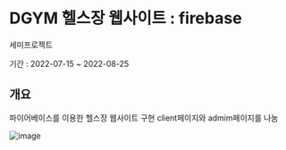 # DGYM 헬스장 웹사이트 : firebase
세미프로젝트

기간 : 2022-07-15 ~ 2022-08-25

## 개요
파이어베이스를 이용한 헬스장 웹사이트 구현
client페이지와 admim페이지를 나눔


![image](https://user-images.githubusercontent.com/98031858/187029315-39f23f1b-ab79-4eec-9b00-04564a139a02.png)
